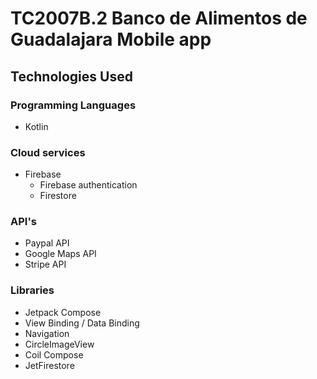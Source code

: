 # TC2007B.2 Banco de Alimentos de Guadalajara Mobile app
Technologies Used
---------------
### Programming Languages
- Kotlin
### Cloud services
- Firebase
  - Firebase authentication
  - Firestore
### API's
- Paypal API
- Google Maps API
- Stripe API
### Libraries
- Jetpack Compose
- View Binding / Data Binding
- Navigation
- CircleImageView
- Coil Compose
- JetFirestore
